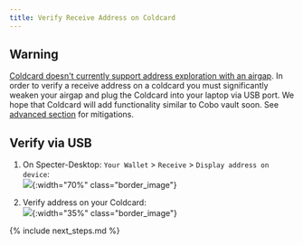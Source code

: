 ```yaml
---
title: Verify Receive Address on Coldcard 
---
```


## Warning
[Coldcard doesn't currently support address exploration with an airgap](https://github.com/Coldcard/firmware/pull/25).
In order to verify a receive address on a coldcard you must significantly weaken your airgap and plug the Coldcard into your laptop via USB port.
We hope that Coldcard will add functionality similar to Cobo vault soon.
See [advanced section](coldcard-advanced) for mitigations.

## Verify via USB
1. On Specter-Desktop: `Your Wallet` > `Receive` > `Display address on device`:  
![](/assets/img/verify-receive-address-specter-desktop-coldcard.png){:width="70%" class="border_image"} 

2. Verify address on your Coldcard:  
![](/assets/img/verify-receive-address-coldcard.jpeg){:width="35%" class="border_image"} 


{% include next_steps.md %}

